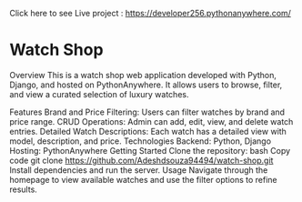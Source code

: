 Click here to  see Live project :   https://developer256.pythonanywhere.com/


# Watch Shop

Overview
This is a watch shop web application developed with Python, Django, and hosted on PythonAnywhere. It allows users to browse, filter, and view a curated selection of luxury watches.

Features
Brand and Price Filtering: Users can filter watches by brand and price range.
CRUD Operations: Admin can add, edit, view, and delete watch entries.
Detailed Watch Descriptions: Each watch has a detailed view with model, description, and price.
Technologies
Backend: Python, Django
Hosting: PythonAnywhere
Getting Started
Clone the repository:
bash
Copy code
git clone https://github.com/Adeshdsouza94494/watch-shop.git
Install dependencies and run the server.
Usage
Navigate through the homepage to view available watches and use the filter options to refine results.

